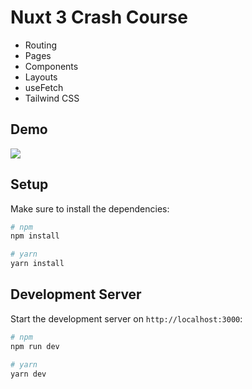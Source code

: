 # Nuxt 3 Crash Course

- Routing
- Pages
- Components
- Layouts
- useFetch
- Tailwind CSS


## Demo

<img src="https://github.com/mobeendev/Nuxt-Dojo/blob/main/assets/nuxt-dojo.gif" />


## Setup

Make sure to install the dependencies:

```bash
# npm
npm install

# yarn
yarn install
```

## Development Server

Start the development server on `http://localhost:3000`:

```bash
# npm
npm run dev

# yarn
yarn dev
```
